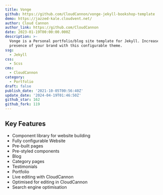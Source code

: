 ```yaml
---
title: Vonge
github: https://github.com/CloudCannon/vonge-jekyll-bookshop-template
demo: https://jazzed-kale.cloudvent.net/
author: Cloud Cannon
author_link: https://github.com/CloudCannon
date: 2023-01-19T00:00:00.000Z
description: >-
  Vonge is a Personal portfolio/blog site template for Jekyll. Increase the web
  presence of your brand with this configurable theme.
ssg:
  - Jekyll
css:
  - Scss
cms:
  - CloudCannon
category:
  - Portfolio
draft: false
publish_date: '2021-10-05T00:56:40Z'
update_date: '2024-04-19T01:46:50Z'
github_star: 162
github_fork: 119
---
```


## Key Features

- Component library for website building
- Fully configurable Website
- Pre-built pages
- Pre-styled components
- Blog
- Category pages
- Testimonials
- Portfolio
- Live editing with CloudCannon
- Optimised for editing in CloudCannon
- Search engine optimisation
